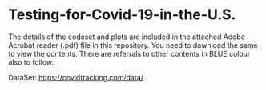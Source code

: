 # Testing-for-Covid-19-in-the-U.S.

The details of the codeset and plots are included in the attached Adobe Acrobat reader (.pdf) file in this repository. 
You need to download the same to view the contents. There are referrals to other contents in BLUE colour also to follow.

DataSet: https://covidtracking.com/data/
